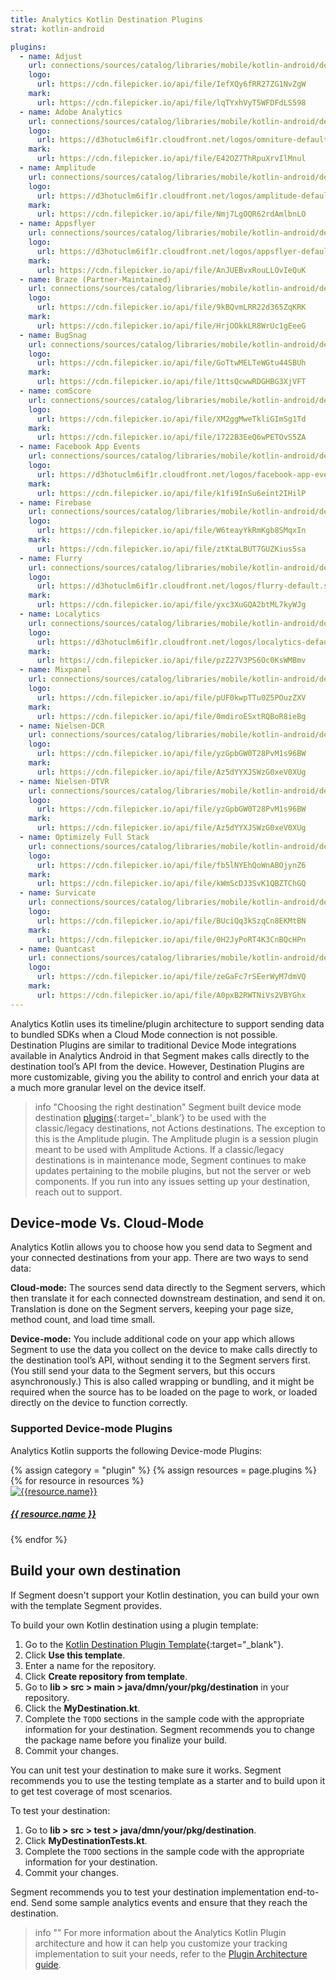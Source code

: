 ```yaml
---
title: Analytics Kotlin Destination Plugins
strat: kotlin-android

plugins:
  - name: Adjust
    url: connections/sources/catalog/libraries/mobile/kotlin-android/destination-plugins/adjust-kotlin-android/
    logo:
      url: https://cdn.filepicker.io/api/file/IefXQy6fRR27ZG1NvZgW
    mark:
      url: https://cdn.filepicker.io/api/file/lqTYxhVyT5WFDFdLS598
  - name: Adobe Analytics
    url: connections/sources/catalog/libraries/mobile/kotlin-android/destination-plugins/adobe-kotlin-android/
    logo:
      url: https://d3hotuclm6if1r.cloudfront.net/logos/omniture-default.svg
    mark:
      url: https://cdn.filepicker.io/api/file/E42OZ7ThRpuXrvIlMnul
  - name: Amplitude
    url: connections/sources/catalog/libraries/mobile/kotlin-android/destination-plugins/amplitude-kotlin-android/
    logo:
      url: https://d3hotuclm6if1r.cloudfront.net/logos/amplitude-default.svg
    mark:
      url: https://cdn.filepicker.io/api/file/Nmj7LgOQR62rdAmlbnLO
  - name: Appsflyer
    url: connections/sources/catalog/libraries/mobile/kotlin-android/destination-plugins/appsflyer-kotlin-android/
    logo:
      url: https://d3hotuclm6if1r.cloudfront.net/logos/appsflyer-default.svg
    mark:
      url: https://cdn.filepicker.io/api/file/AnJUEBvxRouLLOvIeQuK
  - name: Braze (Partner-Maintained)
    url: connections/sources/catalog/libraries/mobile/kotlin-android/destination-plugins/braze-kotlin-android/
    logo:
      url: https://cdn.filepicker.io/api/file/9kBQvmLRR22d365ZqKRK
    mark:
      url: https://cdn.filepicker.io/api/file/HrjOOkkLR8WrUc1gEeeG
  - name: BugSnag
    url: connections/sources/catalog/libraries/mobile/kotlin-android/destination-plugins/bugsnag-kotlin-android/
    logo:
      url: https://cdn.filepicker.io/api/file/GoTtwMELTeWGtu44SBUh
    mark:
      url: https://cdn.filepicker.io/api/file/1ttsQcwwRDGHBG3XjVFT
  - name: comScore
    url: connections/sources/catalog/libraries/mobile/kotlin-android/destination-plugins/comscore-kotlin-android/
    logo:
      url: https://cdn.filepicker.io/api/file/XM2ggMweTkliGImSg1Td
    mark:
      url: https://cdn.filepicker.io/api/file/1722B3EeQ6wPETOvS5ZA
  - name: Facebook App Events
    url: connections/sources/catalog/libraries/mobile/kotlin-android/destination-plugins/facebook-app-events-kotlin-android/
    logo:
      url: https://d3hotuclm6if1r.cloudfront.net/logos/facebook-app-events-default.svg
    mark:
      url: https://cdn.filepicker.io/api/file/k1fi9InSu6eint2IHilP
  - name: Firebase
    url: connections/sources/catalog/libraries/mobile/kotlin-android/destination-plugins/firebase-kotlin-android/
    logo:
      url: https://cdn.filepicker.io/api/file/W6teayYkRmKgb8SMqxIn
    mark:
      url: https://cdn.filepicker.io/api/file/ztKtaLBUT7GUZKius5sa
  - name: Flurry
    url: connections/sources/catalog/libraries/mobile/kotlin-android/destination-plugins/flurry-kotlin-android/
    logo:
      url: https://d3hotuclm6if1r.cloudfront.net/logos/flurry-default.svg
    mark:
      url: https://cdn.filepicker.io/api/file/yxc3XuGQA2btML7kyWJg
  - name: Localytics
    url: connections/sources/catalog/libraries/mobile/kotlin-android/destination-plugins/localytics-kotlin-android/
    logo:
      url: https://d3hotuclm6if1r.cloudfront.net/logos/localytics-default.svg
    mark:
      url: https://cdn.filepicker.io/api/file/pzZ27V3PS6Oc0KsWMBmv
  - name: Mixpanel
    url: connections/sources/catalog/libraries/mobile/kotlin-android/destination-plugins/mixpanel-kotlin-android/
    logo:
      url: https://cdn.filepicker.io/api/file/pUF0kwpTTu0Z5POuzZXV
    mark:
      url: https://cdn.filepicker.io/api/file/0mdiroESxtRQBoR8ieBg
  - name: Nielsen-DCR
    url: connections/sources/catalog/libraries/mobile/kotlin-android/destination-plugins/nielsen-dcr-kotlin-android/
    logo:
      url: https://cdn.filepicker.io/api/file/yzGpbGW0T28PvM1s96BW
    mark:
      url: https://cdn.filepicker.io/api/file/Az5dYYXJSWzG0xeV0XUg
  - name: Nielsen-DTVR
    url: connections/sources/catalog/libraries/mobile/kotlin-android/destination-plugins/nielsen-dtvr-kotlin-android/
    logo:
      url: https://cdn.filepicker.io/api/file/yzGpbGW0T28PvM1s96BW
    mark:
      url: https://cdn.filepicker.io/api/file/Az5dYYXJSWzG0xeV0XUg
  - name: Optimizely Full Stack
    url: connections/sources/catalog/libraries/mobile/kotlin-android/destination-plugins/optimizely-full-stack-android-kotlin/
    logo:
      url: https://cdn.filepicker.io/api/file/fb5lNYEhQoWnABOjynZ6
    mark:
      url: https://cdn.filepicker.io/api/file/kWmScDJ3SvK1QBZTChGQ
  - name: Survicate
    url: connections/sources/catalog/libraries/mobile/kotlin-android/destination-plugins/survicate-kotlin-android/
    logo:
      url: https://cdn.filepicker.io/api/file/BUciQq3kSzqCn8EKMtBN
    mark:
      url: https://cdn.filepicker.io/api/file/0H2JyPoRT4K3CnBQcHPn
  - name: Quantcast
    url: connections/sources/catalog/libraries/mobile/kotlin-android/destination-plugins/quantcast-kotlin-android/
    logo:
      url: https://cdn.filepicker.io/api/file/zeGaFc7rSEerWyM7dmVQ
    mark:
      url: https://cdn.filepicker.io/api/file/A0pxB2RWTNiVs2VBYGhx
---
```


Analytics Kotlin uses its timeline/plugin architecture to support sending data to bundled SDKs when a Cloud Mode connection is not possible. Destination Plugins are similar to traditional Device Mode integrations available in Analytics Android in that Segment makes calls directly to the destination tool’s API from the device. However, Destination Plugins are more customizable, giving you the ability to control and enrich your data at a much more granular level on the device itself. 

> info "Choosing the right destination"
> Segment built device mode destination [plugins](https://segment.com/docs/connections/sources/catalog/libraries/mobile/kotlin-android/kotlin-android-plugin-architecture/){:target='_blank’} to be used with the classic/legacy destinations, not Actions destinations. The exception to this is the Amplitude plugin. The Amplitude plugin is a session plugin meant to be used with Amplitude Actions. If a classic/legacy destinations is in maintenance mode, Segment continues to make updates pertaining to the mobile plugins, but not the server or web components.
> If you run into any issues setting up your destination, reach out to support.

## Device-mode Vs. Cloud-Mode 
Analytics Kotlin allows you to choose how you send data to Segment and your connected destinations from your app. There are two ways to send data:

**Cloud-mode:** The sources send data directly to the Segment servers, which then translate it for each connected downstream destination, and send it on. Translation is done on the Segment servers, keeping your page size, method count, and load time small.

**Device-mode:** You include additional code on your app which allows Segment to use the data you collect on the device to make calls directly to the destination tool’s API, without sending it to the Segment servers first. (You still send your data to the Segment servers, but this occurs asynchronously.) This is also called wrapping or bundling, and it might be required when the source has to be loaded on the page to work, or loaded directly on the device to function correctly.

### Supported Device-mode Plugins
Analytics Kotlin supports the following Device-mode Plugins: 

<div class="destinations-catalog">
<div class="destinations-catalog__section markdown" id="{{ category | slugify }}">
 <div class="flex flex--wrap waffle waffle--xlarge">
        {% assign category = "plugin" %}
        {% assign resources = page.plugins %}
        {% for resource in resources %}
          <div class="flex__column flex__column--6">
            <a class="thumbnail-integration flex flex--middle" href="{{ site.baseurl }}/{{ resource.url }}">
              <div class="thumbnail-integration__content">
                <div class="flex flex--wrap flex--middle waffle waffle--xlarge@medium">
                  <div class="flex__column flex__column--12 flex__column--2@medium thumbnail-integration__logo-wrapper">
                      <img class="thumbnail-integration__logo image" alt="{{resource.name}}" src="{{resource.mark.url}}" />
                  </div>
                  <h5 class="flex__column flex__column--12 flex__column--10@medium">{{ resource.name }}</h5>
                </div>
              </div>
            </a>
          </div>
        {% endfor %}
      </div>
    </div>
  </div>

## Build your own destination

If Segment doesn't support your Kotlin destination, you can build your own with the template Segment provides.

To build your own Kotlin destination using a plugin template:

1. Go to the [Kotlin Destination Plugin Template](https://github.com/segment-integrations/analytics-kotlin-destination-template){:target="_blank"}.
2. Click **Use this template**.
3. Enter a name for the repository.
4. Click **Create repository from template**.
5. Go to **lib > src > main > java/dmn/your/pkg/destination** in your repository.
6. Click the **MyDestination.kt**.
7. Complete the `TODO` sections in the sample code with the appropriate information for your destination. Segment recommends you to change the package name before you finalize your build.
8. Commit your changes.

You can unit test your destination to make sure it works. Segment recommends you to use the testing template as a starter and to build upon it to get test coverage of most scenarios.

To test your destination:

1. Go to **lib > src > test > java/dmn/your/pkg/destination**.
2. Click **MyDestinationTests.kt**.
3. Complete the `TODO` sections in the sample code with the appropriate information for your destination.
4. Commit your changes.

Segment recommends you to test your destination implementation end-to-end. Send some sample analytics events and ensure that they reach the destination.

> info ""
> For more information about the Analytics Kotlin Plugin architecture and how it can help you customize your tracking implementation to suit your needs, refer to the [Plugin Architecture guide](/docs/connections/sources/catalog/libraries/mobile/kotlin-android/kotlin-android-plugin-architecture).
